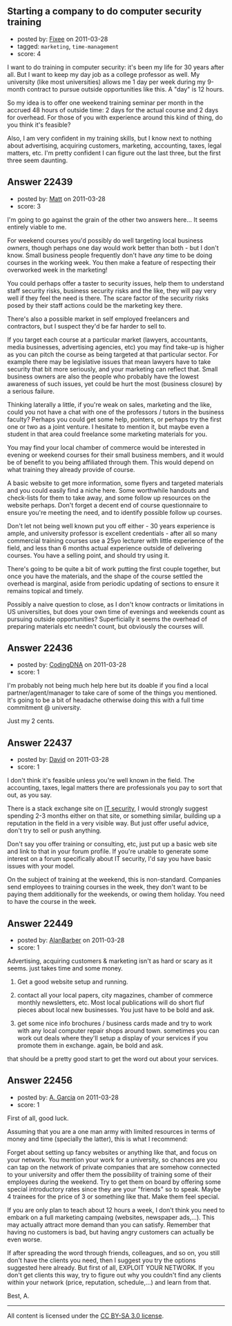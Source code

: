 ## Starting a company to do computer security training

- posted by: [Fixee](https://stackexchange.com/users/-1/7948-fixee) on 2011-03-28
- tagged: `marketing`, `time-management`
- score: 4

I want to do training in computer security: it's been my life for 30 years after all. But I want to keep my day job as a college professor as well.  My university (like most universities) allows me 1 day per week during my 9-month contract to pursue outside opportunities like this.  A "day" is 12 hours.

So my idea is to offer one weekend training seminar per month in the accrued 48 hours of outside time: 2 days for the actual course and 2 days for overhead.  For those of you with experience around this kind of thing, do you think it's feasible?

Also, I am very confident in my training skills, but I know next to nothing about advertising, acquiring customers, marketing, accounting, taxes, legal matters, etc.  I'm pretty confident I can figure out the last three, but the first three seem daunting.


## Answer 22439

- posted by: [Matt](https://stackexchange.com/users/-1/8784-matt) on 2011-03-28
- score: 3

I'm going to go against the grain of the other two answers here... It seems entirely viable to me.

For weekend courses you'd possibly do well targeting local business _owners_, though perhaps one day would work better than both - but I don't know.  Small business people frequently don't have *any* time to be doing courses in the working week.  You then make a feature of respecting their overworked week in the marketing!

You could perhaps offer a taster to security issues, help them to understand staff security risks, business security risks and the like, they will pay very well if they feel the need is there.  The scare factor of the security risks posed by their staff actions could be the marketing key there.

There's also a possible market in self employed freelancers and contractors, but I suspect they'd be far harder to sell to.

If you target each course at a particular market (lawyers, accountants, media businesses, advertising agencies, etc) you may find take-up is higher as you can pitch the course as being targeted at that particular sector.  For example there may be legislative issues that mean lawyers have to take security that bit more seriously, and your marketing can reflect that.  Small business owners are also the people who probably have the lowest awareness of such issues, yet could be hurt the most (business closure) by a serious failure.

Thinking laterally a little, if you're weak on sales, marketing and the like, could you not have a chat with one of the professors / tutors in the business faculty?  Perhaps you could get some help, pointers, or perhaps try the first one or two as a joint venture.  I hesitate to mention it, but maybe even a student in that area could freelance some marketing materials for you.

You may find your local chamber of commerce would be interested in evening or weekend courses for their small business members, and it would be of benefit to you being affiliated through them.  This would depend on what training they already provide of course.

A basic website to get more information, some flyers and targeted materials and you could easily find a niche here.  Some worthwhile handouts and check-lists for them to take away, and some follow up resources on the website perhaps.  Don't forget a decent end of course questionnaire to ensure you're meeting the need, and to identify possible follow up courses.

Don't let not being well known put you off either - 30 years experience is ample, and university professor is excellent credentials - after all so many commercial training courses use a 25yo lecturer with little experience of the field, and less than 6 months actual experience outside of delivering courses.  You have a selling point, and should try using it.

There's going to be quite a bit of work putting the first couple together, but once you have the materials, and the shape of the course settled the overhead is marginal, aside from periodic updating of sections to ensure it remains topical and timely.

Possibly a naive question to close, as I don't know contracts or limitations in US universities, but does your own time of evenings and weekends count as pursuing outside opportunities?  Superficially it seems the overhead of preparing materials etc needn't count, but obviously the courses will.


## Answer 22436

- posted by: [CodingDNA](https://stackexchange.com/users/-1/8981-codingdna) on 2011-03-28
- score: 1

I'm probably not being much help here but its doable if you find a local partner/agent/manager to take care of some of the things you mentioned. It's going to be a bit of headache otherwise doing this with a full time commitment @ university.

Just my 2 cents.


## Answer 22437

- posted by: [David](https://stackexchange.com/users/-1/5460-david) on 2011-03-28
- score: 1

<p>I don't think it's feasible unless you're well known in the field. The accounting, taxes, legal matters there are professionals you pay to sort that out, as you say.</p>

<p>There is a stack exchange site on <a href="http://security.stackexchange.com/">IT security</a>, I would strongly suggest spending 2-3 months either on that site, or something similar, building up a reputation in the field in a very visible way. But just offer useful advice, don't try to sell or push anything.</p>

<p>Don't say you offer training or consulting, etc, just put up a basic web site and link to that in your forum profile. If you're unable to generate some interest on a forum specifically about IT security, I'd say you have basic issues with your model.</p>

<p>On the subject of training at the weekend, this is non-standard. Companies send employees to training courses in the week, they don't want to be paying them additionally for the weekends, or owing them holiday. You need to have the course in the week.</p>



## Answer 22449

- posted by: [AlanBarber](https://stackexchange.com/users/-1/8933-alanbarber) on 2011-03-28
- score: 1

Advertising, acquiring customers & marketing isn't as hard or scary as it seems. just takes time and some money.

1) Get a good website setup and running.

2) contact all your local papers, city magazines, chamber of commerce monthly newsletters, etc. Most local publications will do short fluf pieces about local new businesses. You just have to be bold and ask.

3) get some nice info brochures / business cards made and try to work with any local computer repair shops around town. sometimes you can work out deals where they'll setup a display of your services if you promote them in exchange. again, be bold and ask.

that should be a pretty good start to get the word out about your services.


## Answer 22456

- posted by: [A. Garcia](https://stackexchange.com/users/-1/1659-a-garcia) on 2011-03-28
- score: 1

First of all, good luck.

Assuming that you are a one man army with limited resources in terms of money and time (specially the latter), this is what I recommend:

Forget about setting up fancy websites or anything like that, and focus on your network. You mention your work for a university, so chances are you can tap on the network of private companies that are somehow connected to your university and offer them the possibility of training some of their employees during the weekend. Try to get them on board by offering some special introductory rates since they are your "friends" so to speak. Maybe 4 trainees for the price of 3 or something like that. Make them feel special. 

If you are only plan to teach about 12 hours a week, I don't think you need to embark on a full marketing campaing (websites, newspaper ads,...). This may actually attract more demand than you can satisfy. Remember that having no customers is bad, but having angry customers can actually be even worse. 

If after spreading the word through friends, colleagues, and so on, you still don't have the clients you need, then I suggest you try the options suggested here already. But first of all, EXPLOIT YOUR NETWORK. If you don't get clients this way, try to figure out why you couldn't find any clients within your network (price, reputation, schedule,...) and learn from that. 

Best,
A.
 



---

All content is licensed under the [CC BY-SA 3.0 license](https://creativecommons.org/licenses/by-sa/3.0/).
